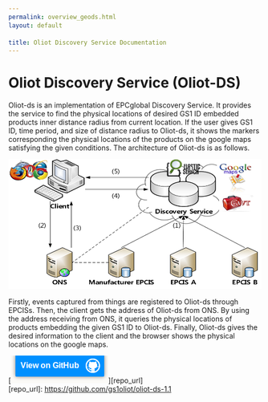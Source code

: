 ```yaml
---
permalink: overview_geods.html
layout: default

title: Oliot Discovery Service Documentation
---
```


Oliot Discovery Service (Oliot-DS)
==================================

Oliot-ds is an implementation of EPCglobal Discovery Service. It provides the service to find the physical locations of desired GS1 ID embedded products inner distance radius from current location. If the user gives GS1 ID, time period, and size of distance radius to Oliot-ds, it shows the markers corresponding the physical locations of the products on the google maps satisfying the given conditions.  The architecture of Oliot-ds is as follows.

![img6](images/ds-pics/oliot-ds-img1.png)

Firstly, events captured from things are registered to Oliot-ds through EPCISs. Then, the client gets the address of Oliot-ds from ONS. By using the address receiving from ONS, it queries the physical locations of products embedding the given GS1 ID to Oliot-ds. Finally, Oliot-ds gives the desired information to the client and the browser shows the physical locations on the google maps.


[![thumbnail](images/viewon.png)][repo_url]  
[repo_url]: https://github.com/gs1oliot/oliot-ds-1.1
